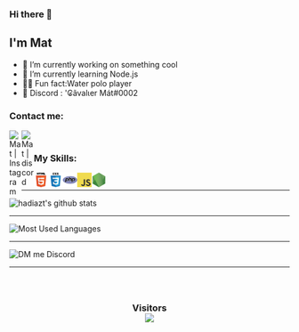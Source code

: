 ### Hi there 👋

## I'm Mat
- 🔭 I’m currently working on something cool
- 🌱 I’m currently learning  Node.js
- 🤽‍♂️ Fun fact:Water polo player
- 👯 Discord : '₢ãvalιer Mát#0002


### Contact me:

[<img align="left" alt="Mat | Instagram" width="22px" src="https://cdn.jsdelivr.net/npm/simple-icons@v3/icons/instagram.svg" />][instagram]
[<img align="left" alt="Mat | discord" width="22px" src="https://cdn.jsdelivr.net/npm/simple-icons@v3/icons/discord.svg" />][discord]

<br />

### My Skills:

[<img align="left" alt="HTML" title="HTML" width="26px" src="https://raw.githubusercontent.com/github/explore/80688e429a7d4ef2fca1e82350fe8e3517d3494d/topics/html/html.png" />][github]
[<img align="left" alt="CSS" title="CSS" width="26px" src="https://raw.githubusercontent.com/github/explore/80688e429a7d4ef2fca1e82350fe8e3517d3494d/topics/css/css.png" />][github]
[<img align="left" alt="PHP" title="PHP" width="26px" src="https://raw.githubusercontent.com/github/explore/80688e429a7d4ef2fca1e82350fe8e3517d3494d/topics/php/php.png" />][github]
[<img align="left" alt="JavaScript" title="JavaScript" width="26px" src="https://raw.githubusercontent.com/github/explore/80688e429a7d4ef2fca1e82350fe8e3517d3494d/topics/javascript/javascript.png" />][github]
[<img align="left" alt="Node.js" title="Node.js" width="26px" src="https://raw.githubusercontent.com/github/explore/80688e429a7d4ef2fca1e82350fe8e3517d3494d/topics/nodejs/nodejs.png" />][github]

<br />

---

![hadiazt's github stats](https://github-readme-stats.vercel.app/api?username=matmaz1382&show_icons=true&theme=radical)

---

![Most Used Languages](https://github-readme-stats.vercel.app/api/top-langs/?username=matmaz1382&layout=compact&theme=radical)

---

![DM me Discord](https://discord.c99.nl/widget/theme-2/451679643595177994.png)
    
[github]: https://github.com/matmaz1382
[Instagram]: https://www.instagram.com/mat_.xp/
[Server]: https://discord.gg/cicada
[discord]: https://dsc.bio/thexp

---

<h3 align="center"> 
<br>
<br>
Visitors<br>
<img src="https://profile-counter.glitch.me/matmaz1382/count.svg" />
</h3>
<br>
<br>  
